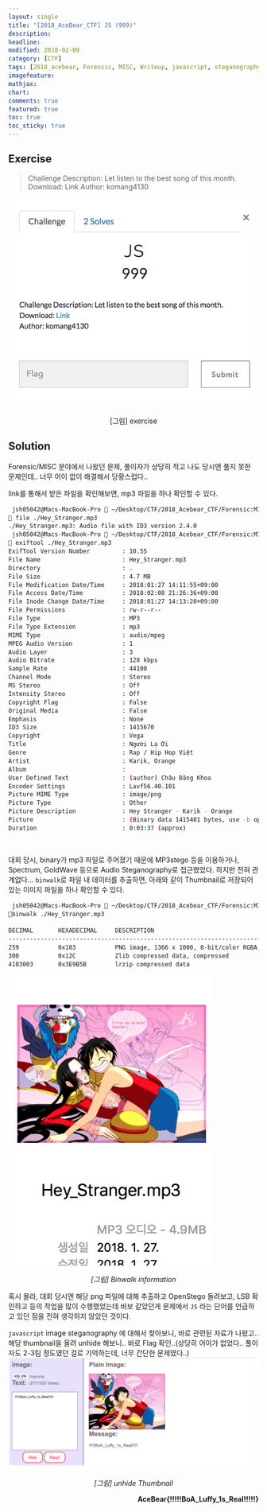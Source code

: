 ```yaml
---
layout: single
title: "[2018_AceBear_CTF] JS (999)"
description:
headline:
modified: 2018-02-09
category: [CTF]
tags: [2018_acebear, Forensic, MISC, Writeup, javascript, steganography]
imagefeature:
mathjax:
chart:
comments: true
featured: true
toc: true
toc_sticky: true
---
```


## Exercise

> Challenge Description: Let listen to the best song of this month.
Download: Link
Author: komang4130

![](/assets/images/2018-02-09-AceBear-CTF-JS-999/exercise.png)
<p align='center'>[그림] exercise</p>


## Solution

Forensic/MISC 분야에서 나왔던 문제, 풀이자가 상당히 적고 나도 당시엔 풀지 못한 문제인데.. 너무 어이 없이 해결해서 당황스럽다..

link를 통해서 받은 파일을 확인해보면, mp3 파일을 하나 확인할 수 있다.
```bash
 jsh05042@Macs-MacBook-Pro  ~/Desktop/CTF/2018_Acebear_CTF/Forensic:MISC/JS
 file ./Hey_Stranger.mp3
./Hey_Stranger.mp3: Audio file with ID3 version 2.4.0
 jsh05042@Macs-MacBook-Pro  ~/Desktop/CTF/2018_Acebear_CTF/Forensic:MISC/JS
 exiftool ./Hey_Stranger.mp3
ExifTool Version Number         : 10.55
File Name                       : Hey_Stranger.mp3
Directory                       : .
File Size                       : 4.7 MB
File Modification Date/Time     : 2018:01:27 14:11:55+09:00
File Access Date/Time           : 2018:02:08 21:26:36+09:00
File Inode Change Date/Time     : 2018:01:27 14:13:20+09:00
File Permissions                : rw-r--r--
File Type                       : MP3
File Type Extension             : mp3
MIME Type                       : audio/mpeg
MPEG Audio Version              : 1
Audio Layer                     : 3
Audio Bitrate                   : 128 kbps
Sample Rate                     : 44100
Channel Mode                    : Stereo
MS Stereo                       : Off
Intensity Stereo                : Off
Copyright Flag                  : False
Original Media                  : False
Emphasis                        : None
ID3 Size                        : 1415670
Copyright                       : Vega
Title                           : Người Lạ Ơi
Genre                           : Rap / Hip Hop Việt
Artist                          : Karik, Orange
Album                           :
User Defined Text               : (author) Châu Đăng Khoa
Encoder Settings                : Lavf56.40.101
Picture MIME Type               : image/png
Picture Type                    : Other
Picture Description             : Hey Stranger - Karik - Orange
Picture                         : (Binary data 1415401 bytes, use -b option to extract)
Duration                        : 0:03:37 (approx)
```
<br>


대회 당시, binary가 mp3 파일로 주어졌기 때문에 MP3stego 등을 이용하거나, Spectrum, GoldWave 등으로 Audio Steganography로 접근했었다. 하지만 전혀 관계없다... `binwalk`로 파일 내 데이터를 추출하면, 아래와 같이 Thumbnail로 저장되어 있는 이미지 파일을 하나 확인할 수 있다.

```bash
 jsh05042@Macs-MacBook-Pro  ~/Desktop/CTF/2018_Acebear_CTF/Forensic:MISC/JS
binwalk ./Hey_Stranger.mp3

DECIMAL       HEXADECIMAL     DESCRIPTION
--------------------------------------------------------------------------------
259           0x103           PNG image, 1366 x 1000, 8-bit/color RGBA, non-interlaced
300           0x12C           Zlib compressed data, compressed
4103003       0x3E9B5B        lrzip compressed data
```

![](/assets/images/2018-02-09-AceBear-CTF-JS-999/info.png)
<p align='center'><i>[그림] Binwalk information</i></p>


혹시 몰라, 대회 당시엔 해당 png 파일에 대해 추출하고 OpenStego 돌려보고, LSB 확인하고 등의 작업을 많이 수행했었는데 바보 같았던게 문제에서 `JS` 라는 단어를 언급하고 있던 점을 전혀 생각하지 않았던 것이다.


`javascript` image steganography 에 대해서 찾아보니, 바로 관련된 자료가 나왔고.. 해당 thumbnail을 올려 unhide 해보니.. 바로 Flag 확인..(상당히 어이가 없었다.. 풀이자도 2-3팀 정도였던 걸로 기억하는데, 너무 간단한 문제였다..)
![](/assets/images/2018-02-09-AceBear-CTF-JS-999/unhide.png)
<p align='center'><i>[그림] unhide Thumbnail</i></p>
<p align='right'><strong>AceBear{!!!!!BoA_Luffy_1s_Real!!!!!}</strong></p>
